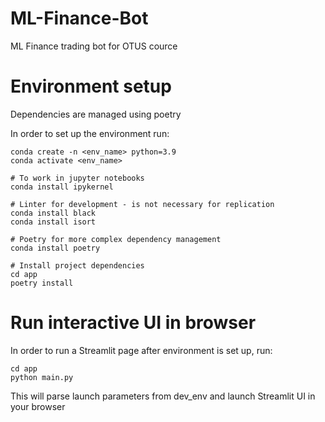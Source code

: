 # ML-Finance-Bot
ML Finance trading bot for OTUS cource

# Environment setup
Dependencies are managed using poetry

In order to set up the environment run:

```
conda create -n <env_name> python=3.9
conda activate <env_name>

# To work in jupyter notebooks
conda install ipykernel

# Linter for development - is not necessary for replication
conda install black
conda install isort

# Poetry for more complex dependency management
conda install poetry

# Install project dependencies
cd app
poetry install
```

# Run interactive UI in browser
In order to run a Streamlit page after environment is set up, run:

```
cd app
python main.py
```
This will parse launch parameters from dev_env and launch Streamlit UI in your browser
